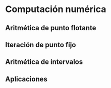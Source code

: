 # Computación numérica

## Aritmética de punto flotante

## Iteración de punto fijo

## Aritmética de intervalos

## Aplicaciones
